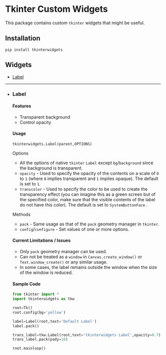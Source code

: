 
# Tkinter Custom Widgets

This package contains custom `tkinter` widgets that might be useful.

## Installation

```shell
pip install tkinterwidgets
``` 

## Widgets

* [Label](#label)

***

* ### Label

  #### Features
  * Transparent background
  * Control opacity

  #### Usage 
  ```
  tkinterwidgets.Label(parent,OPTIONS)
  ```

  Options
  * All the options of native `tkinter` `Label` except `bg`/`background` since the background is transparent.
  * `opacity` - Used to specify the opacity of the contents on a scale of `0` to `1` (where `0` implies transparent and `1` implies opaque). The default is set to `1`.
  * `transcolor` - Used to specify the color to be used to create the transparency effect (you can imagine this as a green screen but of the specified color, make sure that the visible contents of the label do not have this color). The default is set to `SystemButtonFace` .

  Methods
  * `pack` - Same usage as that of the `pack` geometry manager in `tkinter`.
  *  `config`/`configure` - Set values of one or more options.

  #### Current Limitations / Issues
  * Only `pack` geometry manager can be used.
  * Can not be treated as a `window` in `Canvas.create_window()` or `Text.window_create()` or any similar usage.
  * In some cases, the label remains outside the window when the size of the window is reduced.

  #### Sample Code
  ```python
  from tkinter import *
  import tkinterwidgets as tkw 

  root=Tk()
  root.config(bg='yellow')

  label=Label(root,text='Default Label')
  label.pack()

  trans_label=tkw.Label(root,text='tkinterwidgets Label',opacity=0.7)
  trans_label.pack(pady=10)

  root.mainloop()
  ```


